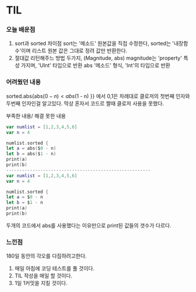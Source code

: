 # TIL

### 오늘 배운점

1. sort과 sorted 차이점
sort는 '메소드' 원본값을 직접 수정한다, sorted는 '내장함수'이며 리스트 원본 값은 그대로 정려 값만 반환한다.
2. 절대값 리턴해주느 방법 두가지, (Magnitude, abs)
magnitude는 'property' 특성 가지며, 'UInt' 타입으로 반환
abs '메소드' 형식, 'Int'의 타입으로 반환

### 어려웠던 내용

sorted.abs{abs($0 - n) < abs($1 - n) }} 에서 $0,$1은 차례대로 클로저의 첫번째 인자와 두번째 인자인걸 알고있다.
막상 혼자서 코드르 짤때 클로저 사용을 못했다.

부족한 내용/ 해결 못한 내용

```swift
var numlist = [1,2,3,4,5,6]
var n = 4

numlist.sorted {
let a = abs($0 - n)
let b = abs($1 - n)
print(a)
print(b)
-------------------------------------------------------
var numlist = [1,2,3,4,5,6]
var n = 4

numlist.sorted {
let a = $0 - n
let b = $1 - n
print(a)
print(b)
```

두개의 코드에서 abs를 사용했다는 이유만으로 print된 값들의 갯수가 다르다.

### 느낀점

180일 동안의 각오를 다짐하려고한다.

1. 매일 아침에 코딩 테스트를 풀 것이다.
2. TIL 작성을 매일 할 것이다.
3. 1일 1커밋을 지킬 것이다.
